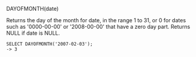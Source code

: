 DAYOFMONTH(date)

Returns the day of the month for date, in the range 1 to 31, or 0 for dates such as '0000-00-00' or '2008-00-00' that have a zero day part. Returns NULL if date is NULL.

```
SELECT DAYOFMONTH('2007-02-03');
-> 3
```
